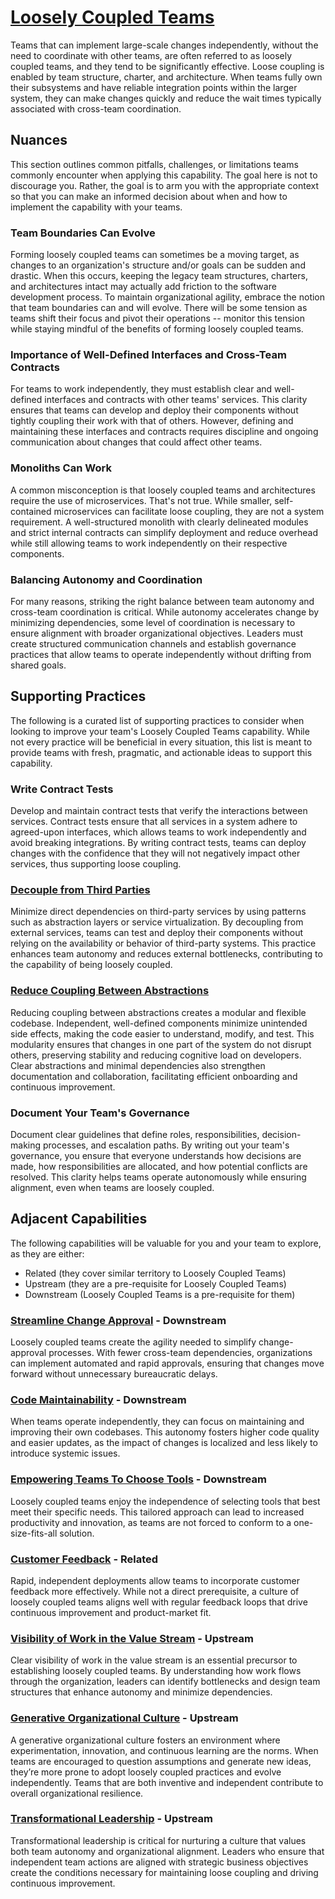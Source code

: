 # [Loosely Coupled Teams](https://dora.dev/capabilities/loosely-coupled-teams/)

Teams that can implement large-scale changes independently, without the need to coordinate with other teams, are often referred to as loosely coupled teams, and they tend to be significantly effective. Loose coupling is enabled by team structure, charter, and architecture. When teams fully own their subsystems and have reliable integration points within the larger system, they can make changes quickly and reduce the wait times typically associated with cross-team coordination.

## Nuances

This section outlines common pitfalls, challenges, or limitations teams commonly encounter when applying this capability. The goal here is not to discourage you. Rather, the goal is to arm you with the appropriate context so that you can make an informed decision about when and how to implement the capability with your teams.

### Team Boundaries Can Evolve

Forming loosely coupled teams can sometimes be a moving target, as changes to an organization's structure and/or goals can be sudden and drastic. When this occurs, keeping the legacy team structures, charters, and architectures intact may actually add friction to the software development process. To maintain organizational agility, embrace the notion that team boundaries can and will evolve. There will be some tension as teams shift their focus and pivot their operations -- monitor this tension while staying mindful of the benefits of forming loosely coupled teams.

### Importance of Well-Defined Interfaces and Cross-Team Contracts

For teams to work independently, they must establish clear and well-defined interfaces and contracts with other teams' services. This clarity ensures that teams can develop and deploy their components without tightly coupling their work with that of others. However, defining and maintaining these interfaces and contracts requires discipline and ongoing communication about changes that could affect other teams.

### Monoliths Can Work

A common misconception is that loosely coupled teams and architectures require the use of microservices. That's not true. While smaller, self-contained microservices can facilitate loose coupling, they are not a system requirement. A well-structured monolith with clearly delineated modules and strict internal contracts can simplify deployment and reduce overhead while still allowing teams to work independently on their respective components.

### Balancing Autonomy and Coordination

For many reasons, striking the right balance between team autonomy and cross-team coordination is critical. While autonomy accelerates change by minimizing dependencies, some level of coordination is necessary to ensure alignment with broader organizational objectives. Leaders must create structured communication channels and establish governance practices that allow teams to operate independently without drifting from shared goals.

## Supporting Practices

The following is a curated list of supporting practices to consider when looking to improve your team's Loosely Coupled Teams capability. While not every practice will be beneficial in every situation, this list is meant to provide teams with fresh, pragmatic, and actionable ideas to support this capability.

### Write Contract Tests

Develop and maintain contract tests that verify the interactions between services. Contract tests ensure that all services in a system adhere to agreed-upon interfaces, which allows teams to work independently and avoid breaking integrations. By writing contract tests, teams can deploy changes with the confidence that they will not negatively impact other services, thus supporting loose coupling.

### [Decouple from Third Parties](/practices/decouple-from-third-parties.md)

Minimize direct dependencies on third-party services by using patterns such as abstraction layers or service virtualization. By decoupling from external services, teams can test and deploy their components without relying on the availability or behavior of third-party systems. This practice enhances team autonomy and reduces external bottlenecks, contributing to the capability of being loosely coupled.

### [Reduce Coupling Between Abstractions](/practices/reduce-coupling-between-abstractions.md)

Reducing coupling between abstractions creates a modular and flexible codebase. Independent, well-defined components minimize unintended side effects, making the code easier to understand, modify, and test. This modularity ensures that changes in one part of the system do not disrupt others, preserving stability and reducing cognitive load on developers. Clear abstractions and minimal dependencies also strengthen documentation and collaboration, facilitating efficient onboarding and continuous improvement.

### Document Your Team's Governance

Document clear guidelines that define roles, responsibilities, decision-making processes, and escalation paths. By writing out your team's governance, you ensure that everyone understands how decisions are made, how responsibilities are allocated, and how potential conflicts are resolved. This clarity helps teams operate autonomously while ensuring alignment, even when teams are loosely coupled.

## Adjacent Capabilities

The following capabilities will be valuable for you and your team to explore, as they are either:

- Related (they cover similar territory to Loosely Coupled Teams)
- Upstream (they are a pre-requisite for Loosely Coupled Teams)
- Downstream (Loosely Coupled Teams is a pre-requisite for them)

### [Streamline Change Approval](/capabilities/streamline-change-approval.md) - Downstream

Loosely coupled teams create the agility needed to simplify change-approval processes. With fewer cross-team dependencies, organizations can implement automated and rapid approvals, ensuring that changes move forward without unnecessary bureaucratic delays.

### [Code Maintainability](/capabilities/code-maintainability.md) - Downstream

When teams operate independently, they can focus on maintaining and improving their own codebases. This autonomy fosters higher code quality and easier updates, as the impact of changes is localized and less likely to introduce systemic issues.

### [Empowering Teams To Choose Tools](/capabilities/empowering-teams-to-choose-tools.md) - Downstream

Loosely coupled teams enjoy the independence of selecting tools that best meet their specific needs. This tailored approach can lead to increased productivity and innovation, as teams are not forced to conform to a one-size-fits-all solution.

### [Customer Feedback](/capabilities/customer-feedback.md) - Related

Rapid, independent deployments allow teams to incorporate customer feedback more effectively. While not a direct prerequisite, a culture of loosely coupled teams aligns well with regular feedback loops that drive continuous improvement and product-market fit.

### [Visibility of Work in the Value Stream](/capabilities/visibility-of-work-in-the-value-stream.md) - Upstream

Clear visibility of work in the value stream is an essential precursor to establishing loosely coupled teams. By understanding how work flows through the organization, leaders can identify bottlenecks and design team structures that enhance autonomy and minimize dependencies.

### [Generative Organizational Culture](/capabilities/generative-organizational-culture.md) - Upstream

A generative organizational culture fosters an environment where experimentation, innovation, and continuous learning are the norms. When teams are encouraged to question assumptions and generate new ideas, they’re more prone to adopt loosely coupled practices and evolve independently. Teams that are both inventive and independent contribute to overall organizational resilience.

### [Transformational Leadership](/capabilities/transformational-leadership.md) - Upstream

Transformational leadership is critical for nurturing a culture that values both team autonomy and organizational alignment. Leaders who ensure that independent team actions are aligned with strategic business objectives create the conditions necessary for maintaining loose coupling and driving continuous improvement.
